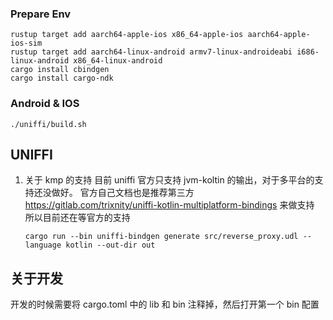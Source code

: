 ### Prepare Env

```shell
rustup target add aarch64-apple-ios x86_64-apple-ios aarch64-apple-ios-sim
rustup target add aarch64-linux-android armv7-linux-androideabi i686-linux-android x86_64-linux-android
cargo install cbindgen
cargo install cargo-ndk
```

### Android & IOS

```shell
./uniffi/build.sh
```

## UNIFFI

1. 关于 kmp 的支持
   目前 uniffi 官方只支持 jvm-koltin 的输出，对于多平台的支持还没做好。
   官方自己文档也是推荐第三方 https://gitlab.com/trixnity/uniffi-kotlin-multiplatform-bindings 来做支持
   所以目前还在等官方的支持

   ```shell
   cargo run --bin uniffi-bindgen generate src/reverse_proxy.udl --language kotlin --out-dir out
   ```

## 关于开发

开发的时候需要将 cargo.toml 中的 lib 和 bin 注释掉，然后打开第一个 bin 配置
